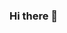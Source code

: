 ### Hi there 👋

<!--
**HamzaIbnFarooq/hamzaibnfarooq** is a ✨ _special_ ✨ repository because its `README.md` (this file) appears on your GitHub profile.

Here are some ideas to get you started:

- 🔭 I’m currently working on ...
- 🌱 I’m currently learning ...
- 👯 I’m looking to collaborate on ...
- 🤔 I’m looking for help with ...
- 💬 Ask me about ...
- 📫 How to reach me: ...
- 😄 Pronouns: ...
- ⚡ Fun fact: ...
-->

<!--
![Hamza Farooq's github stats](https://github-readme-stats.vercel.app/api?username=hamzaibnfarooq)
![Top Langs](https://github-readme-stats.vercel.app/api/top-langs/?username=hamzaibnfarooq)
-->
